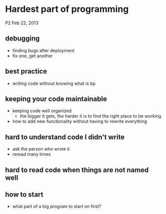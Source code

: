 # Hardest part of programming  
  
P2 Feb 22, 2013  
  
## debugging  
  
* finding bugs after deployment  
* fix one, get another  
  
## best practice  
  
* writing code without knowing what is bp  
  
## keeping your code maintainable  
  
* keeping code well organized  
    * the bigger it gets, the harder it is to find the right place to be working  
* how to add new functionality without having to rewrite everything  
  
## hard to understand code I didn't write  
  
* ask the person who wrote it  
* reread many times  
  
## hard to read code when things are not named well  
  
## how to start  
  
* what part of a big program to start on first?  
